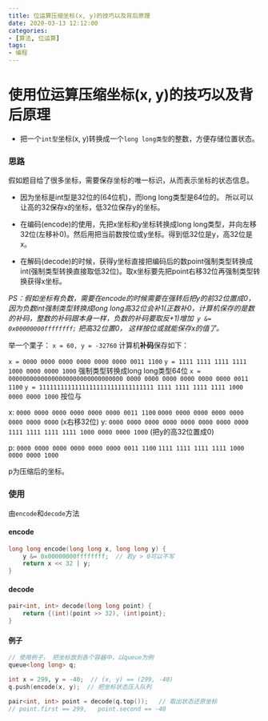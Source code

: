 ```yaml
---
title: 位运算压缩坐标(x, y)的技巧以及背后原理
date: 2020-03-13 12:12:00
categories:
- [算法, 位运算]
tags:
- 编程
---
```


# 使用位运算压缩坐标(x, y)的技巧以及背后原理

* 把一个`int型`坐标(x, y)转换成一个`long long类型`的整数，方便存储位置状态。

### 思路
假如题目给了很多坐标，需要保存坐标的唯一标识，从而表示坐标的状态信息。

* 因为坐标是int型是32位的(64位机)，而long long类型是64位的。 所以可以让高的32保存x的坐标，低32位保存y的坐标。

* 在编码(encode)的使用，先把x坐标和y坐标转换成long long类型，并向左移32位(左移补0)。然后用把当前数按位或y坐标。得到低32位是y，高32位是x。
* 在解码(decode)的时候，获得y坐标直接把编码后的数point强制类型转换成int(强制类型转换直接取低32位)。取x坐标要先把point右移32位再强制类型转换获得x坐标。

*PS：假如坐标有负数，需要在encode的时候需要在强转后把y的前32位置成0，因为负数int强制类型转换成long long高32位会补1(正数补0，计算机保存的是数的补码，整数的补码跟本身一样，负数的补码要取反+1)增加` y &= 0x00000000ffffffff;` 把高32位置0， 这样按位或就能保存x的值了。*


举一个栗子：
`x = 60, y = -32760` 计算机**补码**保存如下：

`x = 0000 0000 0000 0000 0000 0000 0011 1100` 
`y = 1111 1111 1111 1111 1000 0000 0000 1000` 
强制类型转换成long long类型64位
`x = 00000000000000000000000000000000 0000 0000 0000 0000 0000 0000 0011 1100` 
`y = 11111111111111111111111111111111 1111 1111 1111 1111 1000 0000 0000 1000` 
按位与



x: `0000 0000 0000 0000 0000 0000 0011 1100` `0000 0000 0000 0000 0000 0000 0000 0000` (x右移32位)
y: `0000 0000 0000 0000 0000 0000 0000 0000` `1111 1111 1111 1111 1000 0000 0000 1000` (把y的高32位置成0)

p: `0000 0000 0000 0000 0000 0000 0011 1100` `1111 1111 1111 1111 1000 0000 0000 1000`

p为压缩后的坐标。

### 使用

由`encode`和`decode`方法

#### encode

```c++
long long encode(long long x, long long y) {
    y &= 0x00000000ffffffff;  // 若y > 0可以不写
    return x << 32 | y;
}
```

#### decode

```c++
pair<int, int> decode(long long point) {
    return {(int)(point >> 32), (int)point};
}
```

#### 例子
```c++
// 使用例子， 把坐标放到各个容器中，以queue为例
queue<long long> q;

int x = 299, y = -40;  // (x, y) == (299, -40)
q.push(encode(x, y);  // 把坐标状态压入队列

pair<int, int> point = decode(q.top());   // 取出状态还原坐标 
// point.first == 299,   point.second == -40
```